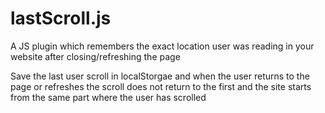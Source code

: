 # lastScroll.js
 A JS plugin which remembers the exact location user was reading in your website after closing/refreshing the page

Save the last user scroll in localStorgae and when the user returns to the page or refreshes the scroll does not return to the first and the site starts from the same part where the user has scrolled
